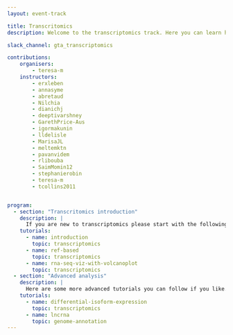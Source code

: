```yaml
---
layout: event-track

title: Transcritomics
description: Welcome to the transcriptomics track. Here you can learn how to map the raw RNA-seq sequencing data to a reference, preform an differential expression analysis, GO analysis. Further you can learn how to plot your processed data. Additionally you can also learn how to perform a differential Isofrom expression analysis, as well as how to annotate lncRNAs. If you want to learn more in the field of transciptomics please also have a look at the single cell track. Start with the tutorial at your own pace. If you need support contact us via the Slack Channel [gta_transcriptomics](https://gtnsmrgsbord.slack.com/archives/C07NGRVEG8J).

slack_channel: gta_transcriptomics

contributions:
    organisers:
        - teresa-m
    instructors:
        - erxleben
        - annasyme
        - abretaud
        - Nilchia
        - dianichj
        - deeptivarshney
        - GarethPrice-Aus
        - igormakunin
        - lldelisle
        - MarisaJL
        - meltemktn
        - pavanvidem
        - rlibouba
        - SaimMomin12
        - stephanierobin
        - teresa-m
        - tcollins2011


program:
  - section: "Transcritomics introduction" 
    description: |
      If you are new to transcriptomics please start with the following tutorials. If you encounter any issue please ask us on Slack.  
    tutorials:
      - name: introduction
        topic: transcriptomics
      - name: ref-based
        topic: transcriptomics
      - name: rna-seq-viz-with-volcanoplot
        topic: transcriptomics
  - section: "Advanced analysis" 
    description: |
      Here are some more advanced tutorials you can follow if you like. If you encounter any issue please ask us on Slack.  
    tutorials:
      - name: differential-isoform-expression
        topic: transcriptomics
      - name: lncrna
        topic: genome-annotation
---
```

